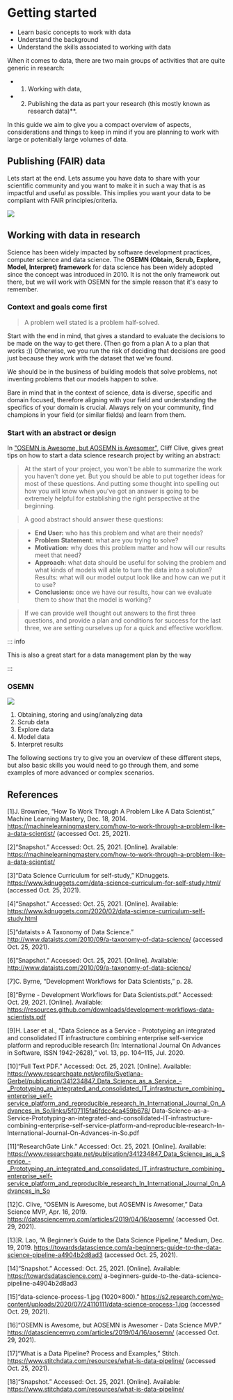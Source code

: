 # Getting started 
- Learn basic concepts to work with data
- Understand the background 
- Understand the skills associated to working with data

When it comes to data, there are two main groups of activities that are quite generic in research: 
- 1. Working with data, 
- 2. Publishing the data as part your research (this mostly known as research data)**. 

In this guide we aim to give you a compact overview of aspects, considerations and things to keep in mind if you are planning to work with large or potenitially large volumes of data. 


## Publishing (FAIR) data
Lets start at the end. Lets assume you have data to share with your scientific community and you want to make it in such a way that is as impactful and useful as possible. This implies you want your data to be compliant with FAIR principles/criteria.

![](https://www.openaire.eu/images/Guides/EC_FAIR_data.png)

## Working with data in research
Science has been widely impacted by software development practices, computer science and data science. The **OSEMN (Obtain, Scrub, Explore, Model, Interpret) framework** for data science has been widely adopted since the concept was introduced in 2010. It is not the only framework out there, but we will work with OSEMN for the simple reason that it's easy to remember. 

### Context and goals come first
> A problem well stated is a problem half-solved.

Start with the end in mind, that gives  a standard to evaluate the decisions to be made on the way to get there. (Then go from a plan A to a plan that works :)) Otherwise, we you run the risk of deciding that decisions are good just because they work with the dataset that we've found. 

We should be in the business of building models that solve problems, not inventing problems that our models happen to solve.

Bare in mind that in the context of science, data is diverse, specific and domain focused, therefore aligning with your field and understanding the specifics of your domain is crucial. Always rely on your community, find champions in your field (or similar fields) and learn from them.

### Start with an abstract or design
In ["OSEMN is Awesome, but AOSEMN is Awesomer"](https://datasciencemvp.com/articles/2019/04/16/aosemn/), Cliff Clive, gives great tips on how to start a data science research project by writing an abstract: 

> At the start of your project, you won't be able to summarize the work you haven't done yet. But you should be able to put together ideas for most of these questions. And putting some thought into spelling out how you will know when you've got an answer is going to be extremely helpful for establishing the right perspective at the beginning.

> A good abstract should answer these questions:

> - **End User:** who has this problem and what are their needs?
> - **Problem Statement:** what are you trying to solve?
> - **Motivation:** why does this problem matter and how will our results meet that need?
> - **Approach:** what data should be useful for solving the problem and what kinds of models will able to turn the data into a solution?
Results: what will our model output look like and how can we put it to use?
>- **Conclusions:** once we have our results, how can we evaluate them to show that the model is working?

> If we can provide well thought out answers to the first three questions, and provide a plan and conditions for success for the last three, we are setting ourselves up for a quick and effective workflow.

::: info

This is also a great start for a data management plan by the way 

:::

### OSEMN
![](https://s2.research.com/wp-content/uploads/2020/07/24110111/data-science-process-1.jpg)

1. Obtaining, storing and using/analyzing data
2. Scrub data
3. Explore data
4. Model data
5. Interpret results

The following sections try to give you an overview of these different steps, but also basic skills you would need to go through them, and some examples of more advanced or complex scenarios. 

## References
[1]J. Brownlee, “How To Work Through A Problem Like A Data Scientist,” Machine Learning Mastery, Dec. 18, 2014. https://machinelearningmastery.com/how-to-work-through-a-problem-like-a-data-scientist/ (accessed Oct. 25, 2021).

[2]“Snapshot.” Accessed: Oct. 25, 2021. [Online]. Available: https://machinelearningmastery.com/how-to-work-through-a-problem-like-a-data-scientist/


[3]“Data Science Curriculum for self-study,” KDnuggets. https://www.kdnuggets.com/data-science-curriculum-for-self-study.html/ (accessed Oct. 25, 2021).

[4]“Snapshot.” Accessed: Oct. 25, 2021. [Online]. Available: https://www.kdnuggets.com/2020/02/data-science-curriculum-self-study.html

[5]“dataists » A Taxonomy of Data Science.” http://www.dataists.com/2010/09/a-taxonomy-of-data-science/ (accessed Oct. 25, 2021).

[6]“Snapshot.” Accessed: Oct. 25, 2021. [Online]. Available: http://www.dataists.com/2010/09/a-taxonomy-of-data-science/

[7]C. Byrne, “Development Workflows for Data Scientists,” p. 28.
              
[8]“Byrne - Development Workflows for Data Scientists.pdf.” Accessed: Oct. 29, 2021. [Online]. Available: https://resources.github.com/downloads/development-workflows-data-scientists.pdf

[9]H. Laser et al., “Data Science as a Service - Prototyping an integrated and consolidated IT infrastructure combining enterprise self-service platform and reproducible research (In: International Journal On Advances in Software, ISSN 1942-2628),” vol. 13, pp. 104–115, Jul. 2020.

[10]“Full Text PDF.” Accessed: Oct. 25, 2021. [Online]. Available: https://www.researchgate.net/profile/Svetlana-Gerbel/publication/341234847_Data_Science_as_a_Service_-_Prototyping_an_integrated_and_consolidated_IT_infrastructure_combining_enterprise_self-service_platform_and_reproducible_research_In_International_Journal_On_Advances_in_So/links/5f07115fa6fdcc4ca459b678/
Data-Science-as-a-Service-Prototyping-an-integrated-and-consolidated-IT-infrastructure-combining-enterprise-self-service-platform-and-reproducible-research-In-International-Journal-On-Advances-in-So.pdf

[11]“ResearchGate Link.” Accessed: Oct. 25, 2021. [Online]. 
Available: https://www.researchgate.net/publication/341234847_Data_Science_as_a_Service_-_Prototyping_an_integrated_and_consolidated_IT_infrastructure_combining_enterprise_self-service_platform_and_reproducible_research_In_International_Journal_On_Advances_in_So

[12]C. Clive, “OSEMN is Awesome, but AOSEMN is Awesomer,” Data Science MVP, Apr. 16, 2019. https://datasciencemvp.com/articles/2019/04/16/aosemn/ (accessed Oct. 29, 2021).

[13]R. Lao, “A Beginner’s Guide to the Data Science Pipeline,” Medium, Dec. 19, 2019. https://towardsdatascience.com/a-beginners-guide-to-the-data-science-pipeline-a4904b2d8ad3 (accessed Oct. 25, 2021).

[14]“Snapshot.” Accessed: Oct. 25, 2021. [Online]. Available: https://towardsdatascience.com/
a-beginners-guide-to-the-data-science-pipeline-a4904b2d8ad3

[15]“data-science-process-1.jpg (1020×800).” https://s2.research.com/wp-content/uploads/2020/07/24110111/data-science-process-1.jpg (accessed Oct. 29, 2021).

[16]“OSEMN is Awesome, but AOSEMN is Awesomer - Data Science MVP.” https://datasciencemvp.com/articles/2019/04/16/aosemn/ (accessed Oct. 29, 2021).

[17]“What is a Data Pipeline? Process and Examples,” Stitch. https://www.stitchdata.com/resources/what-is-data-pipeline/ (accessed Oct. 25, 2021).

[18]“Snapshot.” Accessed: Oct. 25, 2021. [Online]. Available: https://www.stitchdata.com/resources/what-is-data-pipeline/












